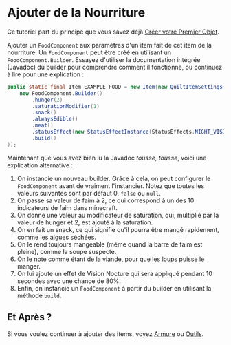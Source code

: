 # Ajouter de la Nourriture

Ce tutoriel part du principe que vous savez déjà [Créer votre Premier Objet](first-item).

Ajouter un `FoodComponent` aux paramètres d'un item fait de cet item de la nourriture.
Un `FoodComponent` peut être créé en utilisant un `FoodComponent.Builder`.
Essayez d'utiliser la documentation intégrée (Javadoc) du builder pour comprendre comment il fonctionne,
ou continuez à lire pour une explication :

```java
public static final Item EXAMPLE_FOOD = new Item(new QuiltItemSettings().food(
	new FoodComponent.Builder()
		.hunger(2)
		.saturationModifier(1)
		.snack()
		.alwaysEdible()
		.meat()
		.statusEffect(new StatusEffectInstance(StatusEffects.NIGHT_VISION, 10), 0.8f)
		.build()
));
```

Maintenant que vous avez bien lu la Javadoc _tousse, tousse_, voici une explication alternative :

1. On instancie un nouveau builder. Grâce à cela, on peut configurer le `FoodComponent` avant de vraiment l'instancier.
   Notez que toutes les valeurs suivantes sont par défaut 0, `false` ou `null`.
2. On passe sa valeur de faim à 2, ce qui correspond à un des 10 indicateurs de faim dans minecraft.
3. On donne une valeur au modificateur de saturation, qui, multiplié par la valeur de hunger et 2, est ajouté à la saturation.
4. On en fait un snack, ce qui signifie qu'il pourra être mangé rapidement, comme les algues séchées.
5. On le rend toujours mangeable (même quand la barre de faim est pleine), comme la soupe suspecte.
6. On le note comme étant de la viande, pour que les loups puisse le manger.
7. On lui ajoute un effet de Vision Nocture qui sera appliqué pendant 10 secondes avec une chance de 80%.
8. Enfin, on instancie un `FoodComponent` à partir du builder en utilisant la méthode `build`.

## Et Après ?

Si vous voulez continuer à ajouter des items, voyez [Armure](armor) ou [Outils](tools).
